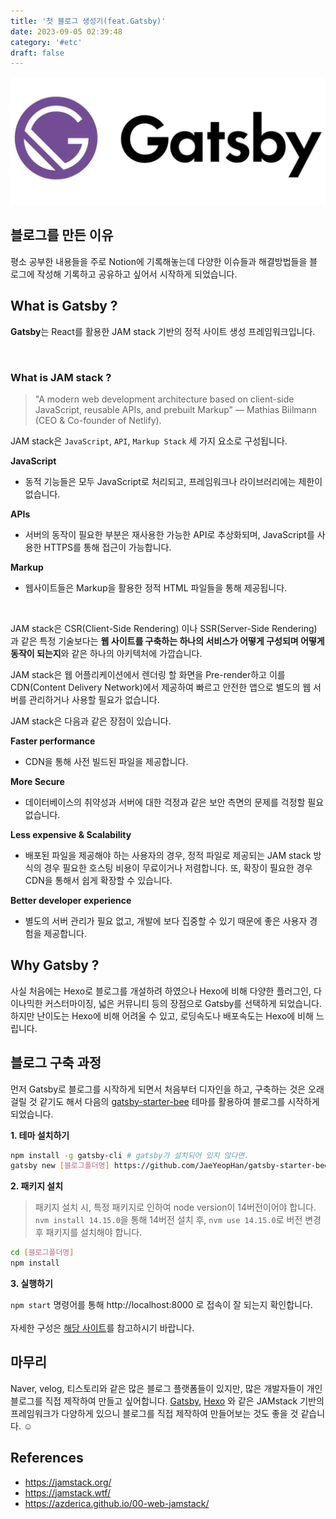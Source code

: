 ```yaml
---
title: '첫 블로그 생성기(feat.Gatsby)'
date: 2023-09-05 02:39:48
category: '#etc'
draft: false
---
```


![gatsby](./images/why-made-blog/gatsby.jpg)

## 블로그를 만든 이유

평소 공부한 내용들을 주로 Notion에 기록해놓는데 다양한 이슈들과 해결방법들을 블로그에 작성해 기록하고 공유하고 싶어서 시작하게 되었습니다.

## What is Gatsby ?

**Gatsby**는 React를 활용한 JAM stack 기반의 정적 사이트 생성 프레임워크입니다.

<br>

### What is JAM stack ?

> "A modern web development architecture based on client-side JavaScript, reusable APIs, and prebuilt Markup"
> — Mathias Biilmann (CEO & Co-founder of Netlify).

JAM stack은 `JavaScript`, `API`, `Markup Stack` 세 가지 요소로 구성됩니다.

**JavaScript**

- 동적 기능들은 모두 JavaScript로 처리되고, 프레임워크나 라이브러리에는 제한이 없습니다.

**APIs**

- 서버의 동작이 필요한 부분은 재사용한 가능한 API로 추상화되며, JavaScript를 사용한 HTTPS를 통해 접근이 가능합니다.

**Markup**

- 웹사이트들은 Markup을 활용한 정적 HTML 파일들을 통해 제공됩니다.

<br>

JAM stack은 CSR(Client-Side Rendering) 이나 SSR(Server-Side Rendering) 과 같은 특정 기술보다는 **웹 사이트를 구축하는 하나의 서비스가 어떻게 구성되며 어떻게 동작이 되는지**와 같은 하나의 아키텍처에 가깝습니다.<br>

JAM stack은 웹 어플리케이션에서 렌더링 할 화면을 Pre-render하고 이를 CDN(Content Delivery Network)에서 제공하여 빠르고 안전한 앱으로 별도의 웹 서버를 관리하거나 사용할 필요가 없습니다.<br>

JAM stack은 다음과 같은 장점이 있습니다.

**Faster performance**

- CDN을 통해 사전 빌드된 파일을 제공합니다.

**More Secure**

- 데이터베이스의 취약성과 서버에 대한 걱정과 같은 보안 측면의 문제를 걱정할 필요 없습니다.

**Less expensive & Scalability**

- 배포된 파일을 제공해야 하는 사용자의 경우, 정적 파일로 제공되는 JAM stack 방식의 경우 필요한 호스팅 비용이 무료이거나 저렴합니다. 또, 확장이 필요한 경우 CDN을 통해서 쉽게 확장할 수 있습니다.

**Better developer experience**

- 별도의 서버 관리가 필요 없고, 개발에 보다 집중할 수 있기 때문에 좋은 사용자 경험을 제공합니다.

## Why Gatsby ?

사실 처음에는 Hexo로 블로그를 개설하려 하였으나 Hexo에 비해 다양한 플러그인, 다이나믹한 커스터마이징, 넓은 커뮤니티 등의 장점으로 Gatsby를 선택하게 되었습니다.
하지만 난이도는 Hexo에 비해 어려울 수 있고, 로딩속도나 배포속도는 Hexo에 비해 느립니다.

## 블로그 구축 과정

먼저 Gatsby로 블로그를 시작하게 되면서 처음부터 디자인을 하고, 구축하는 것은 오래걸릴 것 같기도 해서 다음의 [gatsby-starter-bee](https://github.com/JaeYeopHan/gatsby-starter-bee) 테마를 활용하여 블로그를 시작하게 되었습니다.
<br>

**1. 테마 설치하기**

```sh
npm install -g gatsby-cli # gatsby가 설치되어 있지 않다면.
gatsby new [블로그폴더명] https://github.com/JaeYeopHan/gatsby-starter-bee
```

**2. 패키지 설치**

> 패키지 설치 시, 특정 패키지로 인하여 node version이 14버전이어야 합니다. `nvm install 14.15.0`을 통해 14버전 설치 후, `nvm use 14.15.0`로 버전 변경 후 패키지를 설치해야 합니다.

```sh
cd [블로그폴더명]
npm install
```

**3. 실행하기**

`npm start` 명령어를 통해 http://localhost:8000 로 접속이 잘 되는지 확인합니다.
<br><br>
자세한 구성은 [해당 사이트](https://github.com/JaeYeopHan/gatsby-starter-bee)를 참고하시기 바랍니다.

## 마무리

Naver, velog, 티스토리와 같은 많은 블로그 플랫폼들이 있지만, 많은 개발자들이 개인 블로그를 직접 제작하여 만들고 싶어합니다. [Gatsby](https://www.gatsbyjs.com/), [Hexo](https://hexo.io/index.html) 와 같은 JAMstack 기반의 프레임워크가 다양하게 있으니 블로그를 직접 제작하여 만들어보는 것도 좋을 것 같습니다. ☺️

## References

- https://jamstack.org/
- https://jamstack.wtf/
- https://azderica.github.io/00-web-jamstack/
